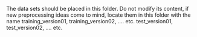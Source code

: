 The data sets should be placed in this folder. 
Do not modify its content, if new preprocessing ideas come to mind, locate them in this folder with the name
training_version01, training_version02, .... etc.
test_version01, test_version02, .... etc.
